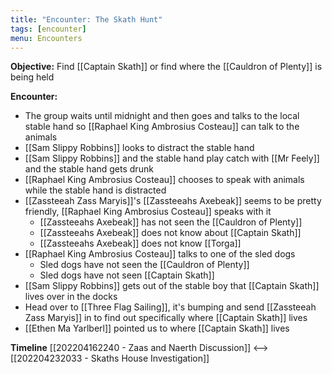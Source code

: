 ```yaml
---
title: "Encounter: The Skath Hunt"
tags: [encounter]
menu: Encounters
---
```

**Objective:** Find [[Captain Skath]] or find where the [[Cauldron of Plenty]] is being held

**Encounter:**
- The group waits until midnight and then goes and talks to the local stable hand so [[Raphael King Ambrosius Costeau]] can talk to the animals
- [[Sam Slippy Robbins]] looks to distract the stable hand
- [[Sam Slippy Robbins]] and the stable hand play catch with [[Mr Feely]] and the stable hand gets drunk
- [[Raphael King Ambrosius Costeau]] chooses to speak with animals while the stable hand is distracted
- [[Zassteeah Zass Maryis]]'s [[Zassteeahs Axebeak]] seems to be pretty friendly, [[Raphael King Ambrosius Costeau]] speaks with it
	- [[Zassteeahs Axebeak]] has not seen the [[Cauldron of Plenty]]
	- [[Zassteeahs Axebeak]] does not know about [[Captain Skath]]
	- [[Zassteeahs Axebeak]] does not know [[Torga]]
- [[Raphael King Ambrosius Costeau]] talks to one of the sled dogs
	- Sled dogs have not seen the [[Cauldron of Plenty]]
	- Sled dogs have not seen [[Captain Skath]]
- [[Sam Slippy Robbins]] gets out of the stable boy that [[Captain Skath]] lives over in the docks
- Head over to [[Three Flag Sailing]], it's bumping and send [[Zassteeah Zass Maryis]] in to find out specifically where [[Captain Skath]] lives
- [[Ethen Ma Yarlberl]] pointed us to where [[Captain Skath]] lives

**Timeline**
 [[202204162240 - Zaas and Naerth Discussion]] <--> [[202204232033 - Skaths House Investigation]]